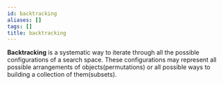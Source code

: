 ```yaml
---
id: backtracking
aliases: []
tags: []
title: backtracking
---
```


**Backtracking** is a systematic way to iterate through all the possible configurations of a search space. These configurations may represent all possible arrangements of objects(permutations) or all possible ways to building a collection of them(subsets).

